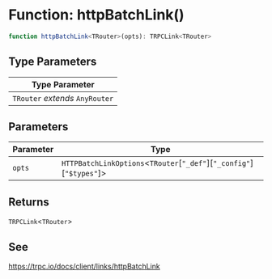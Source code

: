 # Function: httpBatchLink()

```ts
function httpBatchLink<TRouter>(opts): TRPCLink<TRouter>
```

## Type Parameters

| Type Parameter |
| ------ |
| `TRouter` *extends* `AnyRouter` |

## Parameters

| Parameter | Type |
| ------ | ------ |
| `opts` | `HTTPBatchLinkOptions`\<`TRouter`\[`"_def"`\]\[`"_config"`\]\[`"$types"`\]\> |

## Returns

`TRPCLink`\<`TRouter`\>

## See

https://trpc.io/docs/client/links/httpBatchLink
